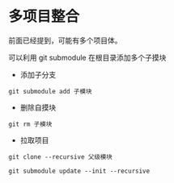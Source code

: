 # 多项目整合

前面已经提到，可能有多个项目体。

可以利用 git submodule 在根目录添加多个子摸块

- 添加子分支

```
git submodule add 子模块
```

- 删除自摸块

```
git rm 子模块
```

- 拉取项目

```
git clone --recursive 父级模块

git submodule update --init --recursive
```


